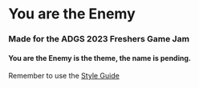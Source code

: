 # You are the Enemy
### Made for the ADGS 2023 Freshers Game Jam
#### You are the Enemy is the theme, the name is pending.



Remember to use the [Style Guide](https://docs.godotengine.org/en/stable/tutorials/scripting/gdscript/gdscript_styleguide.html)
